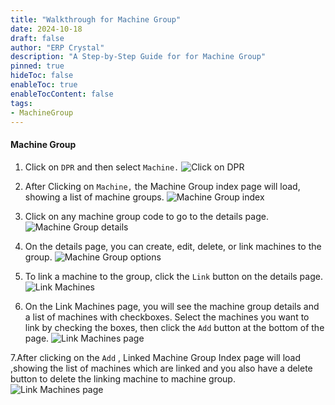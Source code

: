 ```yaml
---
title: "Walkthrough for Machine Group"
date: 2024-10-18
draft: false
author: "ERP Crystal"
description: "A Step-by-Step Guide for for Machine Group"
pinned: true
hideToc: false
enableToc: true
enableTocContent: false
tags:
- MachineGroup
---
```


#### Machine Group

1. Click on `DPR` and then select `Machine.`
   ![Click on DPR](/MachineGroup/Mg-1.png)
   
2. After Clicking on  `Machine,` the Machine Group index page will load, showing a list of machine groups.
   ![Machine Group index](/MachineGroup/Mg-3.png)
   
3. Click on any machine group code to go to the details page.
   ![Machine Group details](/MachineGroup/Mg-4.png)
   
4. On the details page, you can create, edit, delete, or link machines to the group.
   ![Machine Group options](/MachineGroup/Mg-5.png)
   
5. To link a machine to the group, click the `Link` button on the details page.
   ![Link Machines](/MachineGroup/Mg-6.png)
   
6. On the Link Machines page, you will see the machine group details and a list of machines with checkboxes. Select the machines you want to link by checking the boxes, then click the `Add` button at the bottom of the page.
   ![Link Machines page](/MachineGroup/Mg-7.png)

7.After clicking on the `Add` , Linked Machine Group Index page will load ,showing the list of machines which are linked and you also have a delete button to delete the linking machine to machine group.
   ![Link Machines page](/MachineGroup/Mg-8.png)
